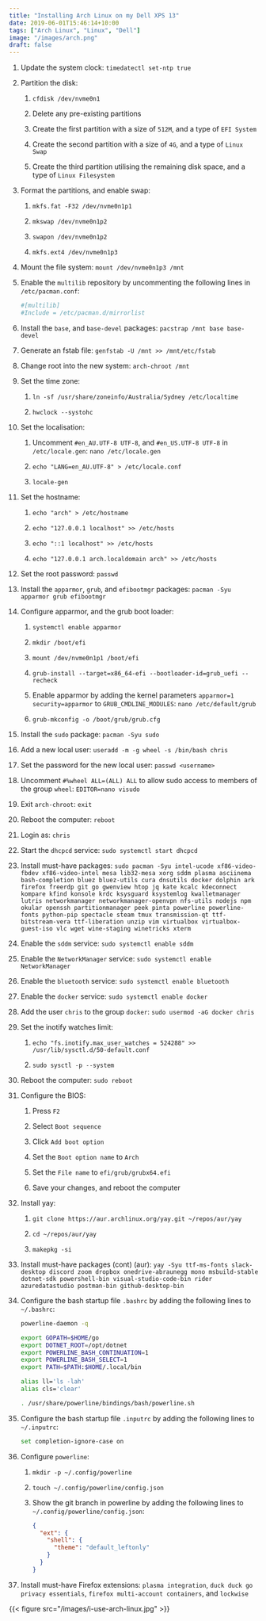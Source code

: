 ```yaml
---
title: "Installing Arch Linux on my Dell XPS 13"
date: 2019-06-01T15:46:14+10:00
tags: ["Arch Linux", "Linux", "Dell"]
image: "/images/arch.png"
draft: false
---
```


1. Update the system clock: `timedatectl set-ntp true`

2. Partition the disk:
    1. `cfdisk /dev/nvme0n1`

    2. Delete any pre-existing partitions

    3. Create the first partition with a size of `512M`, and a type of `EFI System`

    4. Create the second partition with a size of `4G`, and a type of `Linux Swap`

    5. Create the third partition utilising the remaining disk space, and a type of `Linux Filesystem`

3. Format the partitions, and enable swap:
    1. `mkfs.fat -F32 /dev/nvme0n1p1`

    2. `mkswap /dev/nvme0n1p2`

    3. `swapon /dev/nvme0n1p2`

    4. `mkfs.ext4 /dev/nvme0n1p3`

4. Mount the file system: `mount /dev/nvme0n1p3 /mnt`

5. Enable the `multilib` repository by uncommenting the following lines in `/etc/pacman.conf`:

    ```bash
    #[multilib]
    #Include = /etc/pacman.d/mirrorlist
    ```

6. Install the `base`, and `base-devel` packages: `pacstrap /mnt base base-devel`

7. Generate an fstab file: `genfstab -U /mnt >> /mnt/etc/fstab`

8. Change root into the new system: `arch-chroot /mnt`

9. Set the time zone:
    1. `ln -sf /usr/share/zoneinfo/Australia/Sydney /etc/localtime`

    2. `hwclock --systohc`

10. Set the localisation:
    1. Uncomment `#en_AU.UTF-8 UTF-8`, and `#en_US.UTF-8 UTF-8` in `/etc/locale.gen`: `nano /etc/locale.gen`

    2. `echo "LANG=en_AU.UTF-8" > /etc/locale.conf`

    3. `locale-gen`

11. Set the hostname:
    1. `echo "arch" > /etc/hostname`

    2. `echo "127.0.0.1 localhost" >> /etc/hosts`

    3. `echo "::1 localhost" >> /etc/hosts`

    4. `echo "127.0.0.1 arch.localdomain arch" >> /etc/hosts`

12. Set the root password: `passwd`

13. Install the `apparmor`, `grub`, and `efibootmgr` packages: `pacman -Syu apparmor grub efibootmgr`

14. Configure apparmor, and the grub boot loader:
    1. `systemctl enable apparmor`

    2. `mkdir /boot/efi`

    3. `mount /dev/nvme0n1p1 /boot/efi`

    4. `grub-install --target=x86_64-efi --bootloader-id=grub_uefi --recheck`

    5. Enable apparmor by adding the kernel parameters `apparmor=1 security=apparmor` to `GRUB_CMDLINE_MODULES`: `nano /etc/default/grub`

    6. `grub-mkconfig -o /boot/grub/grub.cfg`

15. Install the `sudo` package: `pacman -Syu sudo`

16. Add a new local user: `useradd -m -g wheel -s /bin/bash chris`

17. Set the password for the new local user: `passwd <username>`

18. Uncomment `#%wheel ALL=(ALL) ALL` to allow sudo access to members of the group `wheel`: `EDITOR=nano visudo`

19. Exit `arch-chroot`: `exit`

20. Reboot the computer: `reboot`

21. Login as: `chris`

22. Start the `dhcpcd` service: `sudo systemctl start dhcpcd`

23. Install must-have packages: `sudo pacman -Syu intel-ucode xf86-video-fbdev xf86-video-intel mesa lib32-mesa xorg sddm plasma asciinema bash-completion bluez bluez-utils cura dnsutils docker dolphin ark firefox freerdp git go gwenview htop jq kate kcalc kdeconnect kompare kfind konsole krdc ksysguard ksystemlog kwalletmanager lutris networkmanager networkmanager-openvpn nfs-utils nodejs npm okular openssh partitionmanager peek pinta powerline powerline-fonts python-pip spectacle steam tmux transmission-qt ttf-bitstream-vera ttf-liberation unzip vim virtualbox virtualbox-guest-iso vlc wget wine-staging winetricks xterm`

24. Enable the `sddm` service: `sudo systemctl enable sddm`

25. Enable the `NetworkManager` service: `sudo systemctl enable NetworkManager`

26. Enable the `bluetooth` service: `sudo systemctl enable bluetooth`

27. Enable the `docker` service: `sudo systemctl enable docker`

28. Add the user `chris` to the group `docker`: `sudo usermod -aG docker chris`

29. Set the inotify watches limit:
    1. `echo "fs.inotify.max_user_watches = 524288" >> /usr/lib/sysctl.d/50-default.conf`

    2. `sudo sysctl -p --system`

30. Reboot the computer: `sudo reboot`

31. Configure the BIOS:
    1. Press `F2`

    2. Select `Boot sequence`

    3. Click `Add boot option`

    4. Set the `Boot option name` to `Arch`

    5. Set the `File name` to `efi/grub/grubx64.efi`

    6. Save your changes, and reboot the computer

32. Install yay:
    1. `git clone https://aur.archlinux.org/yay.git ~/repos/aur/yay`

    2. `cd ~/repos/aur/yay`

    3. `makepkg -si`

33. Install must-have packages (cont) (aur): `yay -Syu ttf-ms-fonts slack-desktop discord zoom dropbox onedrive-abraunegg mono msbuild-stable dotnet-sdk powershell-bin visual-studio-code-bin rider azuredatastudio postman-bin github-desktop-bin`

34. Configure the bash startup file `.bashrc` by adding the following lines to `~/.bashrc`:

    ```bash
    powerline-daemon -q

    export GOPATH=$HOME/go
    export DOTNET_ROOT=/opt/dotnet
    export POWERLINE_BASH_CONTINUATION=1
    export POWERLINE_BASH_SELECT=1
    export PATH=$PATH:$HOME/.local/bin

    alias ll='ls -lah'
    alias cls='clear'

    . /usr/share/powerline/bindings/bash/powerline.sh
    ```

35. Configure the bash startup file `.inputrc` by adding the following lines to `~/.inputrc`:

    ```bash
    set completion-ignore-case on
    ```

36. Configure `powerline`:
    1. `mkdir -p ~/.config/powerline`

    2. `touch ~/.config/powerline/config.json`

    3. Show the git branch in powerline by adding the following lines to `~/.config/powerline/config.json`:

        ```json
        {
          "ext": {
            "shell": {
              "theme": "default_leftonly"
            }
          }
        }
        ```

37. Install must-have Firefox extensions: `plasma integration`, `duck duck go privacy essentials`, `firefox multi-account containers`, and `lockwise`

{{< figure src="/images/i-use-arch-linux.jpg" >}}
